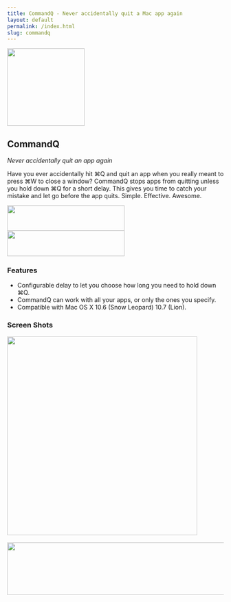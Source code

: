 ```yaml
---
title: CommandQ - Never accidentally quit a Mac app again
layout: default
permalink: /index.html
slug: commandq
---
```

<div id="bd" class="product"> 
	<div class="yui-gd band1"> 
	    <div class="yui-u first center"> 
			<img src="http://cdn.tyler.fm/images/commandq-logo180.png" width="180" height="180"> 
	    </div> 
	    <div class="yui-u left"> 
			<h2>CommandQ</h2> 
			<p><em>Never accidentally quit an app again</em></p> 
			<p>Have you ever accidentally hit &#8984;Q and quit an app when you really meant to press  &#8984;W to close a window? CommandQ stops apps from quitting unless you hold down  &#8984;Q for a short delay. This gives you time to catch your mistake and let go before the app quits. Simple. Effective. Awesome.</p> 
	    </div> 
	</div> 
	<div class="yui-g band2 center"> 
		<a href="http://clickontyler.com/commandq/download/"><img src="http://cdn.tyler.fm/images/download.png" width="273" height="59"></a> 
		<a href="http://clickontyler.com/commandq/purchase/"><img src="http://cdn.tyler.fm/images/addtocart.png" width="273" height="59"></a> 
	</div> 
	<div class="yui-g band3"> 
		<h3>Features</h3> 
		<ul> 
			<li>Configurable delay to let you choose how long you need to hold down &#8984;Q.</li> 
			<li>CommandQ can work with all your apps, or only the ones you specify.</li> 
			<li>Compatible with Mac OS X 10.6 (Snow Leopard) 10.7 (Lion).</li> 
		</ul> 
	</div> 
	<div class="yui-g band4"> 
		<h3>Screen Shots</h3> 
		<img src="http://cdn.tyler.fm/images/cq-ss1.png" width="442" height="462"><br><br> 
		<img src="http://cdn.tyler.fm/images/cq-ss2.png" width="600" height="122"> 
    </div> 
</div>
